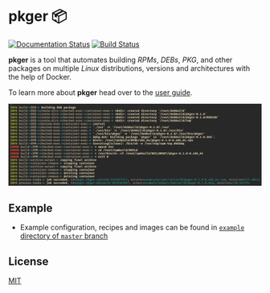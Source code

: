 # pkger 📦

[![Documentation Status](https://github.com/vv9k/pkger/actions/workflows/docs.yml/badge.svg)](https://vv9k.github.io/pkger/)
[![Build Status](https://github.com/vv9k/pkger/workflows/pkger%20CI/badge.svg)](https://github.com/vv9k/pkger/actions?query=workflow%3A%22pkger+CI%22)

**pkger** is a tool that automates building *RPMs*, *DEBs*, *PKG*, and other packages on multiple *Linux* distributions, versions and architectures with the help of Docker.

To learn more about **pkger** head over to the [user guide](https://vv9k.github.io/pkger/).

![Example output](https://github.com/vv9k/pkger/blob/master/assets/example_output.png)


## Example

 - Example configuration, recipes and images can be found in [`example` directory of `master` branch](https://github.com/vv9k/pkger/tree/master/example)

## License
[MIT](https://github.com/vv9k/pkger/blob/master/LICENSE)
